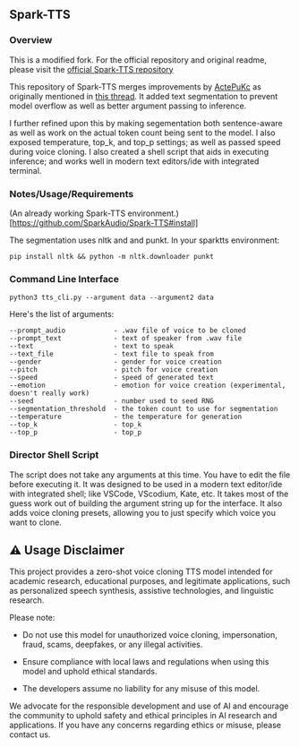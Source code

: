 

## Spark-TTS

### Overview

This is a modified fork. For the official repository and original readme, please visit the [official Spark-TTS repository](https://github.com/SparkAudio/Spark-TTS)

This repository of Spark-TTS merges improvements by [ActePuKc](https://github.com/AcTePuKc) as originally mentioned in [this thread](https://github.com/SparkAudio/Spark-TTS/issues/10). It added text segmentation to prevent model overflow as well as better argument passing to inference.

I further refined upon this by making segementation both sentence-aware as well as work on the actual token count being sent to the model. I also exposed temperature, top_k, and top_p settings; as well as passed speed during voice cloning. I also created a shell script that aids in executing inference; and works well in modern text editors/ide with integrated terminal.

### Notes/Usage/Requirements

(An already working Spark-TTS environment.)[https://github.com/SparkAudio/Spark-TTS#install]

The segmentation uses nltk and and punkt. In your sparktts environment:

` pip install nltk && python -m nltk.downloader punkt `

### Command Line Interface

` python3 tts_cli.py --argument data --argument2 data `

Here's the list of arguments:

```
--prompt_audio            - .wav file of voice to be cloned
--prompt_text             - text of speaker from .wav file
--text                    - text to speak
--text_file               - text file to speak from
--gender                  - gender for voice creation
--pitch                   - pitch for voice creation
--speed                   - speed of generated text
--emotion                 - emotion for voice creation (experimental, doesn't really work)
--seed                    - number used to seed RNG
--segmentation_threshold  - the token count to use for segmentation
--temperature             - the temperature for generation
--top_k                   - top_k
--top_p                   - top_p
```

### Director Shell Script

The script does not take any arguments at this time. You have to edit the file before executing it. It was designed to be used in a modern text editor/ide with integrated shell; like VSCode, VScodium, Kate, etc. It takes most of the guess work out of building the argument string up for the interface. It also adds voice cloning presets, allowing you to just specify which voice you want to clone.

## ⚠️ Usage Disclaimer

This project provides a zero-shot voice cloning TTS model intended for academic research, educational purposes, and legitimate applications, such as personalized speech synthesis, assistive technologies, and linguistic research.

Please note:

- Do not use this model for unauthorized voice cloning, impersonation, fraud, scams, deepfakes, or any illegal activities.

- Ensure compliance with local laws and regulations when using this model and uphold ethical standards.

- The developers assume no liability for any misuse of this model.

We advocate for the responsible development and use of AI and encourage the community to uphold safety and ethical principles in AI research and applications. If you have any concerns regarding ethics or misuse, please contact us.
